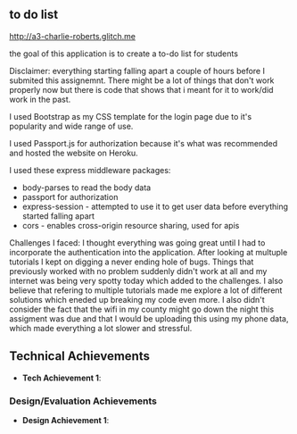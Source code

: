 

## to do list 

http://a3-charlie-roberts.glitch.me

the goal of this application is to create a to-do list for students 

Disclaimer: everything starting falling apart a couple of hours before I submited this assignemnt. There might be a lot of things that don't work properly now but there is code that shows that i meant for it to work/did work in the past. 

I used Bootstrap as my CSS template for the login page due to it's popularity and wide range of use. 

I used Passport.js for authorization because it's what was recommended and hosted the website on Heroku. 

I used these express middleware packages:
- body-parses to read the body data 
- passport for authorization 
- express-session - attempted to use it to get user data before everything started falling  apart
- cors - enables cross-origin resource sharing, used for apis 

Challenges I faced:
I thought everything was going great until I had to incorporate the authentication into the application. After looking at multuple tutorials I kept on digging a never ending hole of bugs. Things that previously worked with no problem suddenly didn't work at all and my internet was being very spotty today which added to the challenges. I also believe that refering to multiple tutorials made me explore a lot of different solutions which eneded up breaking my code even more. I also didn't consider the fact that the wifi in my county might go down the night this assigment was due and that I would be uploading this using my phone data, which made everything a lot slower and stressful.

## Technical Achievements
- **Tech Achievement 1**: 

### Design/Evaluation Achievements
- **Design Achievement 1**:
